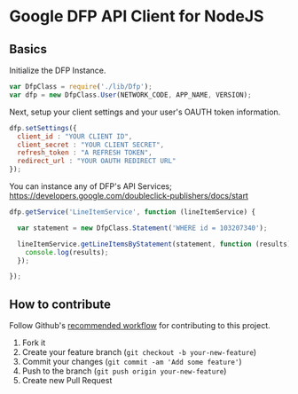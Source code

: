 # Google DFP API Client for NodeJS

## Basics

Initialize the DFP Instance.

```JavaScript
var DfpClass = require('./lib/Dfp');
var dfp = new DfpClass.User(NETWORK_CODE, APP_NAME, VERSION);
```

Next, setup your client settings and your user's OAUTH token information.

```JavaScript
dfp.setSettings({
  client_id : "YOUR CLIENT ID",
  client_secret : "YOUR CLIENT SECRET",
  refresh_token : "A REFRESH TOKEN",
  redirect_url : "YOUR OAUTH REDIRECT URL"
});
```

You can instance any of DFP's API Services; https://developers.google.com/doubleclick-publishers/docs/start


```JavaScript
dfp.getService('LineItemService', function (lineItemService) {

  var statement = new DfpClass.Statement('WHERE id = 103207340');

  lineItemService.getLineItemsByStatement(statement, function (results) {
    console.log(results);
  });

});
```

How to contribute
-----------

Follow Github's [recommended workflow](https://help.github.com/articles/fork-a-repo) for contributing to this project.

1. Fork it
2. Create your feature branch (`git checkout -b your-new-feature`)
3. Commit your changes (`git commit -am 'Add some feature'`)
4. Push to the branch (`git push origin your-new-feature`)
5. Create new Pull Request
